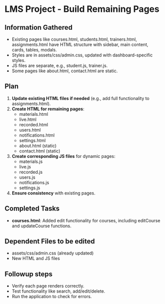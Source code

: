 # LMS Project - Build Remaining Pages

## Information Gathered
- Existing pages like courses.html, students.html, trainers.html, assignments.html have HTML structure with sidebar, main content, cards, tables, modals.
- Styles are in assets/css/admin.css, updated with dashboard-specific styles.
- JS files are separate, e.g., student.js, trainer.js.
- Some pages like about.html, contact.html are static.

## Plan
1. **Update existing HTML files if needed** (e.g., add full functionality to assignments.html).
2. **Create HTML for remaining pages**:
   - materials.html
   - live.html
   - recorded.html
   - users.html
   - notifications.html
   - settings.html
   - about.html (static)
   - contact.html (static)
3. **Create corresponding JS files** for dynamic pages:
   - materials.js
   - live.js
   - recorded.js
   - users.js
   - notifications.js
   - settings.js
4. **Ensure consistency** with existing pages.

## Completed Tasks
- **courses.html**: Added edit functionality for courses, including editCourse and updateCourse functions.

## Dependent Files to be edited
- assets/css/admin.css (already updated)
- New HTML and JS files

## Followup steps
- Verify each page renders correctly.
- Test functionality like search, add/edit/delete.
- Run the application to check for errors.
